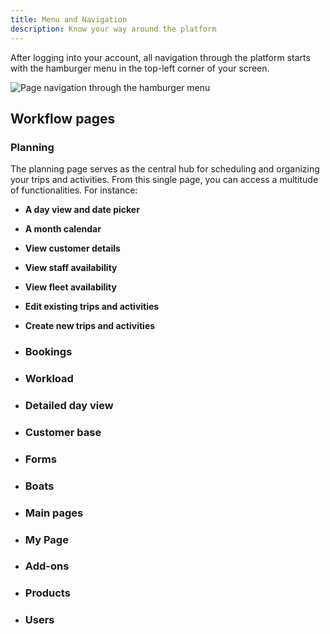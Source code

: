```yaml
---
title: Menu and Navigation
description: Know your way around the platform
---
```


After logging into your account, all navigation through the platform starts with the hamburger menu in the top-left corner of your screen.

![Page navigation through the hamburger menu](/images/Page_navigation_through_hamburger_menu.png)

## Workflow pages

### Planning

The planning page serves as the central hub for scheduling and organizing your trips and activities. From this single page, you can access a multitude of functionalities. For instance:
- **A day view and date picker**
- **A month calendar**
- **View customer details**
- **View staff availability**
- **View fleet availability**
- **Edit existing trips and activities**
- **Create new trips and activities**

- ### Bookings

- ### Workload

- ### Detailed day view

- ### Customer base

- ### Forms

- ### Boats

- ### Main pages

- ### My Page

- ### Add-ons

- ### Products

- ### Users
